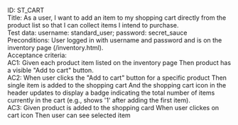 ID: ST_CART  
Title: As a user, I want to add an item to my shopping cart directly from the product list so that I can collect items I intend to purchase.  
Test data: username: standard_user; password: secret_sauce  
Preconditions: User logged in with username and password and is on the inventory page (/inventory.html).  
Acceptance criteria:  
AC1: Given each product item listed on the inventory page Then product has a visible "Add to cart" button.  
AC2: When user clicks the "Add to cart" button for a specific product Then single item is added to the shopping cart And the shopping cart icon in the header updates to display a badge indicating the total number of items currently in the cart (e.g., shows '1' after adding the first item).  
AC3: Given product is added to the shopping card When user clickes on cart icon Then user can see selected item  
